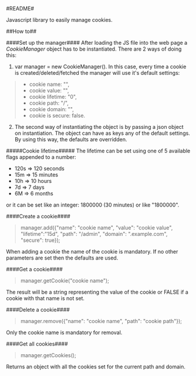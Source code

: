#README#

Javascript library to easily manage cookies.

##How to##

####Set up the manager####
After loading the JS file into the web page a _CookieManager_ object has to be instantiated. There are 2 ways of doing this:

1. var manager = new CookieManager().
 In this case, every time a cookie is created/deleted/fetched the manager will use it's default settings:
>  - cookie name: "",
>  - cookie value: "",
>  - cookie lifetime: "0",
>  - cookie path: "/",
>  - cookie domain: "",
>  - cookie is secure: false.

2. The second way of instantiating the object is by passing a json object on instantiation. The object can have as keys any of the default settings. By using this way, the defaults are overridden.

#####Cookie lifetime#####
The lifetime can be set using one of 5 available flags appended to a number:

- 120s => 120 seconds
- 15m  => 15 minutes
- 10h  => 10 hours
- 7d   => 7 days
- 6M   => 6 months

or it can be set like an integer: 1800000 (30 minutes) or like "1800000".

####Create a cookie####

> manager.add({"name": "cookie name", "value": "cookie value", "lifetime":"15d", "path": "/admin", "domain": ".example.com", "secure": true});

When adding a cookie the name of the cookie is mandatory. If no other parameters are set then the defaults are used.

####Get a cookie####
> manager.getCookie("cookie name");

The result will be a string representing the value of the cookie or FALSE if a cookie with that name is not set.

####Delete a cookie####
> manager.remove({"name": "cookie name", "path": "cookie path"});

Only the cookie name is mandatory for removal.

####Get all cookies####
> manager.getCookies();

Returns an object with all the cookies set for the current path and domain.
